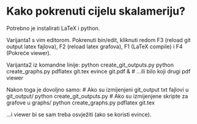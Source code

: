 Kako pokrenuti cijelu skalameriju?
==================================

Potrebno je instalirati LaTeX i python.

Varijanta1 s vim editorom. Pokrenuti bin/edit, kliknuti redom F3 (reload git output latex fajlova), F2 (reload latex grafova), F1 (LaTeX compile) i F4 (Pokreće viewer).

Varijanta2 iz komandne linije:
    python create_git_outputs.py
    python create_graphs.py
    pdflatex git.tex
    evince git.pdf &
	# ...ili bilo koji drugi pdf viewer

Nakon toga je dovoljno samo:
	# Ako su izmijenjeni git_output txt fajlovi u git_output/
    python create_git_outputs.py
	# Ako su izmijenjene skripte za grafove u graphs/
    python create_graphs.py
    pdflatex git.tex

...i viewer bi se sam treba osvježiti (ako se koristi evince).
